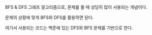 BFS & DFS
그래프 알고리즘으로, 문제를 풀 때 상당히 많이 사용되는 개념이다.

문제의 상황에 맞게 BFS와 DFS를 활용하면 된다.

여기서 사용되는 코드는 백준에 있는 DFS와 BFS 문제를 기반으로 한다.
